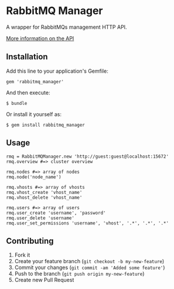 # RabbitMQ Manager

A wrapper for RabbitMQs management HTTP API.

[More information on the API](http://hg.rabbitmq.com/rabbitmq-management/raw-file/rabbitmq_v3_2_4/priv/www/api/index.html)

## Installation

Add this line to your application's Gemfile:

    gem 'rabbitmq_manager'

And then execute:

    $ bundle

Or install it yourself as:

    $ gem install rabbitmq_manager

## Usage

    rmq = RabbitMQManager.new 'http://guest:guest@localhost:15672'
    rmq.overview #=> cluster overview

    rmq.nodes #=> array of nodes
    rmq.node('node_name')

    rmq.vhosts #=> array of vhosts
    rmq.vhost_create 'vhost_name'
    rmq.vhost_delete 'vhost_name'

    rmq.users #=> array of users
    rmq.user_create 'username', 'password'
    rmq.user_delete 'username'
    rmq.user_set_permissions 'username', 'vhost', '.*', '.*', '.*'

## Contributing

1. Fork it
2. Create your feature branch (`git checkout -b my-new-feature`)
3. Commit your changes (`git commit -am 'Added some feature'`)
4. Push to the branch (`git push origin my-new-feature`)
5. Create new Pull Request

